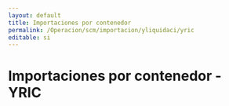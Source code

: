 ```yaml
---
layout: default
title: Importaciones por contenedor
permalink: /Operacion/scm/importacion/yliquidaci/yric
editable: si
---
```


# Importaciones por contenedor - YRIC  

